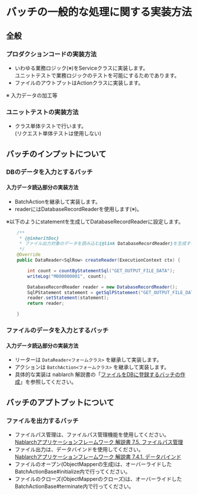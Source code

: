 # バッチの一般的な処理に関する実装方法

## 全般
### プロダクションコードの実装方法
- いわゆる業務ロジック(※)をServiceクラスに実装します。   
  ユニットテストで業務ロジックのテストを可能にするためであります。
- ファイルのアウトプットはActionクラスに実装します。

※ 入力データの加工等

### ユニットテストの実装方法
- クラス単体テストで行います。  
  (リクエスト単体テストは使用しない) 

## バッチのインプットについて

### DBのデータを入力とするバッチ
#### 入力データ読込部分の実装方法
- BatchActionを継承して実装します。
- readerにはDatabaseRecordReaderを使用します(※)。

※以下のようにstatementを生成してDatabaseRecordReaderに設定します。
````java
    /**
     * {@inheritDoc}
     * ファイル出力対象のデータを読み込む{@link DatabaseRecordReader}を生成する。
     */
    @Override
    public DataReader<SqlRow> createReader(ExecutionContext ctx) {

        int count = countByStatementSql("GET_OUTPUT_FILE_DATA");
        writeLog("M000000001", count);

        DatabaseRecordReader reader = new DatabaseRecordReader();
        SqlPStatement statement = getSqlPStatement("GET_OUTPUT_FILE_DATA");
        reader.setStatement(statement);
        return reader;

    }
````

### ファイルのデータを入力とするバッチ
#### 入力データ読込部分の実装方法
- リーターは `DataReader<フォームクラス>` を継承して実装します。
- アクションは `BatchAction<フォームクラス>` を継承して実装します。
- 具体的な実装は nablarch 解説書の「[ファイルをDBに登録するバッチの作成](https://nablarch.github.io/docs/LATEST/doc/application_framework/application_framework/batch/nablarch_batch/getting_started/nablarch_batch/index.html)」を参照してください。

## バッチのアプトプットについて

### ファイルを出力するバッチ
- ファイルパス管理は、ファイルパス管理機能を使用してください。  
  [Nablarchアプリケーションフレームワーク 解説書 7.5. ファイルパス管理](https://nablarch.github.io/docs/LATEST/doc/application_framework/application_framework/libraries/file_path_management.html#file-path-management)
- ファイル出力は、データバインドを使用してください。  
  [Nablarchアプリケーションフレームワーク 解説書 7.4.1. データバインド](https://nablarch.github.io/docs/LATEST/doc/application_framework/application_framework/libraries/data_io/data_bind.html)
- ファイルのオープン(ObjectMapperの生成)は、オーバーライドしたBatchActionBase#initialize内で行ってください。  
- ファイルのクローズ(ObjectMapperのクローズ)は、オーバーライドしたBatchActionBase#terminate内で行ってください。
